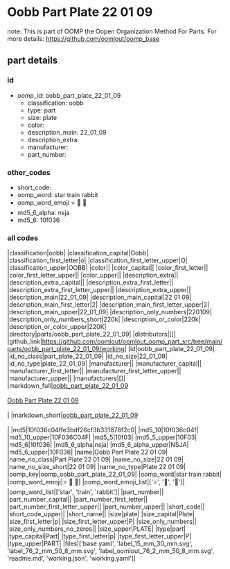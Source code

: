 # Oobb Part Plate 22 01 09  

note: This is part of OOMP the Oopen Organization Method For Parts. For more details: https://github.com/oomlout/oomp_base

##  part details





### id
* oomp_id: oobb_part_plate_22_01_09
  * classification: oobb
  * type: part
  * size: plate
  * color: 
  * description_main: 22_01_09
  * description_extra: 
  * manufacturer: 
  * part_number: 

### other_codes
* short_code: 
* oomp_word: star train rabbit
* oomp_word_emoji :star: :train: :rabbit:
* md5_6_alpha: nsja
* md5_6: 10f036

### all codes 
|classification|oobb|
|classification_capital|Oobb|
|classification_first_letter|o|
|classification_first_letter_upper|O|
|classification_upper|OOBB|
|color||
|color_capital||
|color_first_letter||
|color_first_letter_upper||
|color_upper||
|description_extra||
|description_extra_capital||
|description_extra_first_letter||
|description_extra_first_letter_upper||
|description_extra_upper||
|description_main|22_01_09|
|description_main_capital|22 01 09|
|description_main_first_letter|2|
|description_main_first_letter_upper|2|
|description_main_upper|22_01_09|
|description_only_numbers|220109|
|description_only_numbers_short|220k|
|description_or_color|220k|
|description_or_color_upper|220K|
|directory|parts/oobb_part_plate_22_01_09|
|distributors|[]|
|github_link|https://github.com/oomlout/oomlout_oomp_part_src/tree/main/parts/oobb_part_plate_22_01_09/working|
|id|oobb_part_plate_22_01_09|
|id_no_class|part_plate_22_01_09|
|id_no_size|22_01_09|
|id_no_type|plate_22_01_09|
|manufacturer||
|manufacturer_capital||
|manufacturer_first_letter||
|manufacturer_first_letter_upper||
|manufacturer_upper||
|manufacturers|[]|
|markdown_full|[oobb_part_plate_22_01_09](https://github.com/oomlout/oomlout_oomp_part_src/tree/main/parts/oobb_part_plate_22_01_09/working)<br>[](https://github.com/oomlout/oomlout_oomp_part_src/tree/main/parts/oobb_part_plate_22_01_09/working)<br>[Oobb Part Plate 22 01 09](https://github.com/oomlout/oomlout_oomp_part_src/tree/main/parts/oobb_part_plate_22_01_09/working)<br><br>|
|markdown_short|[oobb_part_plate_22_01_09](https://github.com/oomlout/oomlout_oomp_part_src/tree/main/parts/oobb_part_plate_22_01_09/working)<br><br>|
|md5|10f036c04ffe3bdf26cf3b331876f2c0|
|md5_10|10f036c04f|
|md5_10_upper|10F036C04F|
|md5_5|10f03|
|md5_5_upper|10F03|
|md5_6|10f036|
|md5_6_alpha|nsja|
|md5_6_alpha_upper|NSJA|
|md5_6_upper|10F036|
|name|Oobb Part Plate 22 01 09|
|name_no_class|Part Plate 22 01 09|
|name_no_size|22 01 09|
|name_no_size_short|22 01 09|
|name_no_type|Plate 22 01 09|
|oomp_key|oomp_oobb_part_plate_22_01_09|
|oomp_word|star train rabbit|
|oomp_word_emoji|:star: :train: :rabbit:|
|oomp_word_emoji_list|[':star:', ':train:', ':rabbit:']|
|oomp_word_list|['star', 'train', 'rabbit']|
|part_number||
|part_number_capital||
|part_number_first_letter||
|part_number_first_letter_upper||
|part_number_upper||
|short_code||
|short_code_upper||
|short_name||
|size|plate|
|size_capital|Plate|
|size_first_letter|p|
|size_first_letter_upper|P|
|size_only_numbers||
|size_only_numbers_no_zeros||
|size_upper|PLATE|
|type|part|
|type_capital|Part|
|type_first_letter|p|
|type_first_letter_upper|P|
|type_upper|PART|
|files|['base.yaml', 'label_15_mm_30_mm.svg', 'label_76_2_mm_50_8_mm.svg', 'label_oomlout_76_2_mm_50_8_mm.svg', 'readme.md', 'working.json', 'working.yaml']|
